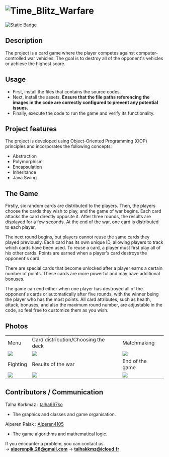# ![Time_Blitz_Warfare](https://github.com/user-attachments/assets/58a4f702-7563-45e6-9c98-75d333fd0ee4)
![Static Badge](https://img.shields.io/badge/Language-Java-brown)

## Description 
The project is a card game where the player competes against computer-controlled war vehicles. The goal is to destroy all of the opponent's vehicles or achieve the highest score.

## Usage
- First, install the files that contains the source codes.
- Next, install the assets. **Ensure that the file paths referencing the images in the code are correctly configured to prevent any potential issues.**
- Finally, execute the code to run the game and verify its functionality.

## Project features

The project is developed using Object-Oriented Programming (OOP) principles and incorporates the following concepts:

- Abstraction 
- Polymorphism
- Encapsulation
- Inheritance
- Java Swing

## The Game
Firstly, six random cards are distributed to the players. Then, the players choose the cards they wish to play, and the game of war begins. Each card attacks the card directly opposite it. After three rounds, the results are displayed for a few seconds. At the end of the war, one card is distributed to each player.

The next round begins, but players cannot reuse the same cards they played previously. Each card has its own unique ID, allowing players to track which cards have been used. To reuse a card, a player must first play all of his other cards. Points are earned when a player's card destroys the opponent's card.

There are special cards that become unlocked after a player earns a certain number of points. These cards are more powerful and may have additional bonuses.

The game can end either when one player has destroyed all of the opponent's cards or automatically after five rounds, with the winner being the player who has the most points. All card attributes, such as health, attack, bonuses, and also the maximum round number, are adjustable in the code, so feel free to customize them as you wish.

## Photos
<table>
 <tr>
  <td>Menu</td>
  <td>Card distribution/Choosing the deck</td>
  <td>Matchmaking</td>
 </tr>
 <tr>
  <td><image src=https://github.com/user-attachments/assets/0616a706-fcf9-41f0-b804-fb6d133859ba></td>
  <td><image src=https://github.com/user-attachments/assets/ca417b3b-8131-4a94-9af0-0447ff58906d></td>
  <td><image src=https://github.com/user-attachments/assets/555a3a8c-cabf-482b-869b-add63827d3d8></td>
 </tr>
 <tr>
  <td>Fighting</td>
  <td>Results of the war</td>
  <td>End of the game</td>
 </tr>
 <tr>
   <td><image src=https://github.com/user-attachments/assets/4465bcdf-b996-4a51-891e-138416e0ef11></td>
   <td><image src=https://github.com/user-attachments/assets/75b39847-4352-4b64-9b12-2fb627bfcedf></td>
   <td><image src=https://github.com/user-attachments/assets/08372a18-255d-4ebd-9b1e-47e20b00e4f0></td>
 </tr>
</table>

## Contributors / Communication

Talha Korkmaz : [talha667ko](https://github.com/talha667ko) <br/>
- The graphics and classes and game organisation. <br/>


Alperen Palak : [Alperen4105](https://github.com/Alperen4105) <br/>
- The game algorithms and mathematical logic.

If you encounter a problem, you can contact us.  
-> **alperenplk.28@gmail.com**
-> **talhakkmz@icloud.fr**
